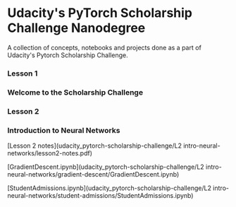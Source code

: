 # Udacity's PyTorch Scholarship Challenge Nanodegree
A collection of concepts, notebooks and projects done as a part of Udacity's Pytorch Scholarship Challenge.

### Lesson 1
### Welcome to the Scholarship Challenge

### Lesson 2
### Introduction to Neural Networks
[Lesson 2 notes](udacity_pytorch-scholarship-challenge/L2 intro-neural-networks/lesson2-notes.pdf)

[GradientDescent.ipynb](udacity_pytorch-scholarship-challenge/L2 intro-neural-networks/gradient-descent/GradientDescent.ipynb)

[StudentAdmissions.ipynb](udacity_pytorch-scholarship-challenge/L2 intro-neural-networks/student-admissions/StudentAdmissions.ipynb)
